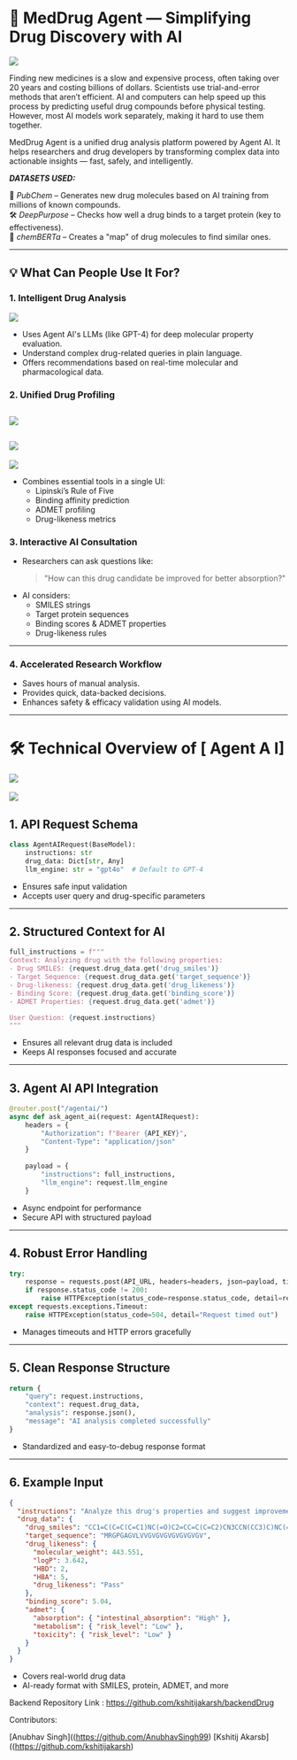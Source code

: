 # 🧠 MedDrug Agent — Simplifying Drug Discovery with AI

![](https://i.imgur.com/aACqD8s.png)


Finding new medicines is a slow and expensive process, often taking over 20 years and costing billions of dollars. Scientists use trial-and-error methods that aren’t efficient. AI and computers can help speed up this process by predicting useful drug compounds before physical testing. However, most AI models work separately, making it hard to use them together.  

MedDrug Agent is a unified drug analysis platform powered by Agent AI. It helps researchers and drug developers by transforming complex data into actionable insights — fast, safely, and intelligently.

***DATASETS USED:***

🧬 *PubChem* – Generates new drug molecules based on AI training from millions of known compounds.  
🛠 *DeepPurpose* – Checks how well a drug binds to a target protein (key to effectiveness).  
🧠 *chemBERTa* – Creates a "map" of drug molecules to find similar ones.


---

## 💡 What Can People Use It For?

### 1. **Intelligent Drug Analysis**
![](https://i.imgur.com/JqZB6ah.png)
- Uses Agent AI's LLMs (like GPT-4) for deep molecular property evaluation.
- Understand complex drug-related queries in plain language.
- Offers recommendations based on real-time molecular and pharmacological data.

### 2. **Unified Drug Profiling**

![](https://i.imgur.com/UFNA4wk.png)
---
![](https://i.imgur.com/tVWpYUv.png)
---
![](https://i.imgur.com/Os5GF3Z.png)
- Combines essential tools in a single UI:
  - Lipinski’s Rule of Five
  - Binding affinity prediction
  - ADMET profiling
  - Drug-likeness metrics

### 3. **Interactive AI Consultation**
- Researchers can ask questions like:
  > "How can this drug candidate be improved for better absorption?"
- AI considers:
  - SMILES strings  
  - Target protein sequences  
  - Binding scores & ADMET properties  
  - Drug-likeness rules


---
### 4. **Accelerated Research Workflow**
- Saves hours of manual analysis.
- Provides quick, data-backed decisions.
- Enhances safety & efficacy validation using AI models.

---

# 🛠️ Technical Overview of [ Agent A I]

![](https://i.imgur.com/JqZB6ah.png)
<br/>
<br/>
![](https://i.imgur.com/sjEVdA4.png)

## 1. API Request Schema

```python
class AgentAIRequest(BaseModel):
    instructions: str
    drug_data: Dict[str, Any]
    llm_engine: str = "gpt4o"  # Default to GPT-4
```

- Ensures safe input validation
- Accepts user query and drug-specific parameters

---

## 2. Structured Context for AI

```python
full_instructions = f"""
Context: Analyzing drug with the following properties:
- Drug SMILES: {request.drug_data.get('drug_smiles')}
- Target Sequence: {request.drug_data.get('target_sequence')}
- Drug-likeness: {request.drug_data.get('drug_likeness')}
- Binding Score: {request.drug_data.get('binding_score')}
- ADMET Properties: {request.drug_data.get('admet')}

User Question: {request.instructions}
"""
```

- Ensures all relevant drug data is included
- Keeps AI responses focused and accurate

---

## 3. Agent AI API Integration

```python
@router.post("/agentai/")
async def ask_agent_ai(request: AgentAIRequest):
    headers = {
        "Authorization": f"Bearer {API_KEY}",
        "Content-Type": "application/json"
    }
    
    payload = {
        "instructions": full_instructions,
        "llm_engine": request.llm_engine
    }
```

- Async endpoint for performance
- Secure API with structured payload

---

## 4. Robust Error Handling

```python
try:
    response = requests.post(API_URL, headers=headers, json=payload, timeout=30)
    if response.status_code != 200:
        raise HTTPException(status_code=response.status_code, detail=response.text)
except requests.exceptions.Timeout:
    raise HTTPException(status_code=504, detail="Request timed out")
```

- Manages timeouts and HTTP errors gracefully

---

## 5. Clean Response Structure

```python
return {
    "query": request.instructions,
    "context": request.drug_data,
    "analysis": response.json(),
    "message": "AI analysis completed successfully"
}
```

- Standardized and easy-to-debug response format

---

## 6. Example Input

```json
{
  "instructions": "Analyze this drug's properties and suggest improvements",
  "drug_data": {
    "drug_smiles": "CC1=C(C=C(C=C1)NC(=O)C2=CC=C(C=C2)CN3CCN(CC3)C)NC(=O)C4=CN=CC=C4",
    "target_sequence": "MRGPGAGVLVVGVGVGVGVGVGVGV",
    "drug_likeness": {
      "molecular_weight": 443.551,
      "logP": 3.642,
      "HBD": 2,
      "HBA": 5,
      "drug_likeness": "Pass"
    },
    "binding_score": 5.04,
    "admet": {
      "absorption": { "intestinal_absorption": "High" },
      "metabolism": { "risk_level": "Low" },
      "toxicity": { "risk_level": "Low" }
    }
  }
}
```

- Covers real-world drug data
- AI-ready format with SMILES, protein, ADMET, and more

Backend Repository Link : https://github.com/kshitijakarsh/backendDrug

Contributors: 

[Anubhav Singh]((https://github.com/AnubhavSingh99)
[Kshitij Akarsb]((https://github.com/kshitijakarsh)

